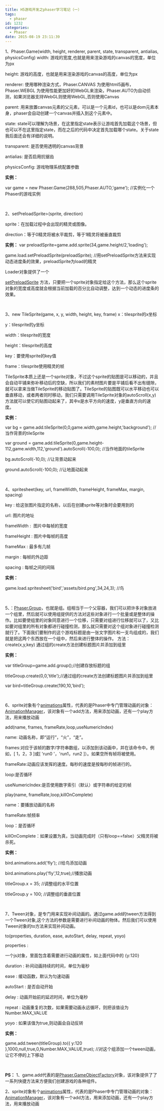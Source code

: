 ```yaml
---
title: H5游戏开发之phaser学习笔记（一）
tags:
  - phaser
id: 1232
categories:
  - Phaser
date: 2015-08-19 23:11:39
---
```


1、Phaser.Game(width, height, renderer, parent, state, transparent, antialias, physicsConfig)
width: 游戏的宽度,也就是用来渲染游戏的canvas的宽度，单位为px

height: 游戏的高度，也就是用来渲染游戏的canvas的高度，单位为px

renderer: 使用哪种渲染方式，Phaser.CANVAS 为使用html5画布，Phaser.WEBGL 为使用性能更加好的WebGL来渲染，Phaser.AUTO为自动侦测，如果浏览器支持WebGL则使用WebGL,否则使用Canvas

parent: 用来放置canvas元素的父元素，可以是一个元素id，也可以是dom元素本身，phaser会自动创建一个canvas并插入到这个元素中。

state: state可以理解为场景，在这里指定state表示让游戏首先加载这个场景，但也可以不在这里指定state，而在之后的代码中决定首先加载哪个state。关于state我后面还会有详细的说明。

transparent: 是否使用透明的canvas背景

antialias: 是否启用抗锯齿

physicsConfig: 游戏物理系统配置参数

**实例：**

var game = new Phaser.Game(288,505,Phaser.AUTO,'game'); //实例化一个Phaser的游戏实例

&nbsp;

2、setPreloadSprite>(sprite, direction)

sprite：在加载过程中会出现的精灵或图像。

direction：等于0精灵将被水平裁剪，等于1精灵将被垂直裁剪

**实例：**
var preloadSprite=game.add.sprite(34,game.height/2,'loading');

game.load.setPreloadSprite(preloadSprite); //用setPreloadSprite方法来实现动态进度条的效果，preloadSprite为load的精灵

Loader对象提供了一个

[setPreloadSprite](http://docs.phaser.io/Phaser.Loader.html#setPreloadSprite) 方法，只要把一个sprite对象指定给这个方法，那么这个sprite对象的宽度或高度就会根据当前加载的百分比自动调整，达到一个动态的进度条的效果。

&nbsp;

3、new TileSprite(game, x, y, width, height, key, frame)
x：tilesprite的x坐标

y：tilesprite的y坐标

width：tilesprite的宽度

height：tilesprite的高度

key：要使用sprite的key值

frame：tilesprite使用精灵的帧

TileSprite本质上还是一个sprite对象，不过这个sprite的贴图是可以移动的，并且会自动平铺来弥补移动后的空缺，所以我们的素材图片要是平铺后看不出有缝隙，就可以拿来当做TileSprite的移动贴图了。TileSprite的贴图既可以水平移动也可以垂直移动，或者两者同时移动，我们只需要调用TileSprite对象的autoScroll(x,y)方法就可以使它的贴图动起来了，其中x是水平方向的速度，y是垂直方向的速度。

**实例：**

var bg = game.add.tileSprite(0,0,game.width,game.height,'background'); //当作背景的tileSprite

var ground = game.add.tileSprite(0,game.height-112,game.width,112,'ground').autoScroll(-100,0); //当作地面的tileSprite

bg.autoScroll(-10,0); //让背景动起来

ground.autoScroll(-100,0); //让地面动起来

&nbsp;

4、spritesheet(key, url, frameWidth, frameHeight, frameMax, margin, spacing)

key : 给这张图片指定的名称，以后在创建sprite等对象时会要用到的

url: 图片的地址

frameWidth :  图片中每帧的宽度

frameHeight : 图片中每帧的高度

frameMax : 最多有几帧

margin : 每帧的外边距

spacing : 每帧之间的间隔

**实例：**

game.load.spritesheet('bird','assets/bird.png',34,24,3); //鸟

&nbsp;

5、：[Phaser.Group](http://docs.phaser.io/Phaser.Group.html)，也就是组。组相当于一个父容器，我们可以把许多对象放进一个组里，然后就可以使用组提供的方法对这些对象进行一个批量或是整体的操作。比如要使组里的对象同意进行一个位移，只需要对组进行位移就可以了，又比如要对组里的所有对象都进行碰撞检测，那么就只需要对这个组对象进行碰撞检测就行了。下面我们要制作的这个游戏标题是由一张文字图片和一支鸟组成的，我们就是把这两个东西放在一个组中，然后来进行整体的操作。
方法：create(x,y,key) 通过组的create方法创建标题图片并添加到组里

**实例：**

var titleGroup=game.add.group();//创建存放标题的组

titleGroup.create(0,0,'title');//通过组的create方法创建标题图片并添加到组里

var bird=titleGroup.create(190,10,'bird');

&nbsp;

6、sprite对象有个[animations](http://docs.phaser.io/Phaser.Sprite.html#animations)属性，代表的是Phaser中专门管理动画的对象：[AnimationManager](http://docs.phaser.io/Phaser.AnimationManager.html)，该对象有一个add方法，用来添加动画，还有一个play方法，用来播放动画

add(name, frames, frameRate,loop,useNumericIndex)

name: 动画名称，即“运行”，“火”，“走”。

frames:对应于该帧的数字/字符串数组，以添加到该动画中，并在该命令中。例如，[ 1，2，3 ]或[ 'run0 '，'run1，run2 ]）。如果空所有帧将被使用。

frameRate:动画应该发挥的速度。每秒的速度是按每秒的帧进行的。

loop:是否循环

useNumericIndex:是否使用数字索引（默认）或字符串的给定的帧

play(name, frameRate,loop,killOnComplete)

name：要播放动画的名称

frameRate:帧频率

loop：是否循环

killOnComplete：如果设置为真，当动画完成时（只有loop==false）父精灵将被杀死。

**实例：**

bird.animations.add('fly'); //给鸟添加动画

bird.animations.play('fly',12,true);//播放动画

titleGroup.x = 35; //调整组的水平位置

titleGroup.y = 100; //调整组的垂直位置

&nbsp;

7、Tween对象，是专门用来实现补间动画的。通过game.add的tween方法得到一个Tween对象,这个方法的参数是需要进行补间动画的物体。然后我们可以使用Tween对象的to方法来实现补间动画。

to(properties, duration, ease, autoStart, delay, repeat, yoyo)

properties :

一个js对象，里面包含着需要进行动画的属性，如上面代码中的 {y:120}

duration : 补间动画持续的时间，单位为毫秒

ease : 缓动函数，默认为匀速动画

autoStart : 是否自动开始

delay : 动画开始前的延迟时间，单位为毫秒

repeat : 动画重复的次数，如果需要动画永远循环，则把该值设为 Number.MAX_VALUE

yoyo : 如果该值为true,则动画会自动反转

**实例：**

game.add.tween(titleGroup).to({ y:120 },1000,null,true,0,Number.MAX_VALUE,true); //对这个组添加一个tween动画，让它不停的上下移动

&nbsp;

**PS：**
1、game.add代表的是[Phaser.GameObjectFactory](http://docs.phaser.io/Phaser.GameObjectFactory.html)对象，该对象提供了了一系列快捷方法来方便我们创建游戏的各种组件。

2、sprite对象有个[animations](http://docs.phaser.io/Phaser.Sprite.html#animations)属性，代表的是Phaser中专门管理动画的对象：[AnimationManager](http://docs.phaser.io/Phaser.AnimationManager.html)，该对象有一个add方法，用来添加动画，还有一个play方法，用来播放动画

&nbsp;